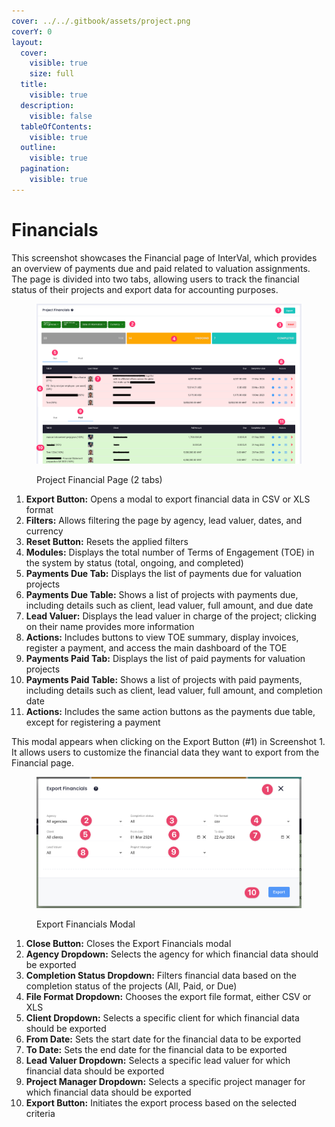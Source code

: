 ```yaml
---
cover: ../../.gitbook/assets/project.png
coverY: 0
layout:
  cover:
    visible: true
    size: full
  title:
    visible: true
  description:
    visible: false
  tableOfContents:
    visible: true
  outline:
    visible: true
  pagination:
    visible: true
---
```


# Financials

This screenshot showcases the Financial page of InterVal, which provides an overview of payments due and paid related to valuation assignments. The page is divided into two tabs, allowing users to track the financial status of their projects and export data for accounting purposes.

<figure><img src="../../.gitbook/assets/Project Financial Page" alt=""><figcaption><p>Project Financial Page (2 tabs)</p></figcaption></figure>

1. **Export Button:** Opens a modal to export financial data in CSV or XLS format
2. **Filters:** Allows filtering the page by agency, lead valuer, dates, and currency
3. **Reset Button:** Resets the applied filters
4. **Modules:** Displays the total number of Terms of Engagement (TOE) in the system by status (total, ongoing, and completed)
5. **Payments Due Tab:** Displays the list of payments due for valuation projects
6. **Payments Due Table:** Shows a list of projects with payments due, including details such as client, lead valuer, full amount, and due date
7. **Lead Valuer:** Displays the lead valuer in charge of the project; clicking on their name provides more information
8. **Actions:** Includes buttons to view TOE summary, display invoices, register a payment, and access the main dashboard of the TOE
9. **Payments Paid Tab:** Displays the list of paid payments for valuation projects
10. **Payments Paid Table:** Shows a list of projects with paid payments, including details such as client, lead valuer, full amount, and completion date
11. **Actions:** Includes the same action buttons as the payments due table, except for registering a payment

This modal appears when clicking on the Export Button (#1) in Screenshot 1. It allows users to customize the financial data they want to export from the Financial page.

<figure><img src="../../.gitbook/assets/Export Financials Modal" alt=""><figcaption><p>Export Financials Modal</p></figcaption></figure>

1. **Close Button:** Closes the Export Financials modal
2. **Agency Dropdown:** Selects the agency for which financial data should be exported
3. **Completion Status Dropdown:** Filters financial data based on the completion status of the projects (All, Paid, or Due)
4. **File Format Dropdown:** Chooses the export file format, either CSV or XLS
5. **Client Dropdown:** Selects a specific client for which financial data should be exported
6. **From Date:** Sets the start date for the financial data to be exported
7. **To Date:** Sets the end date for the financial data to be exported
8. **Lead Valuer Dropdown:** Selects a specific lead valuer for which financial data should be exported
9. **Project Manager Dropdown:** Selects a specific project manager for which financial data should be exported
10. **Export Button:** Initiates the export process based on the selected criteria
